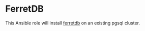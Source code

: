 # FerretDB

This Ansible role will install [ferretdb](https://www.ferretdb.io/) on an existing pgsql cluster.